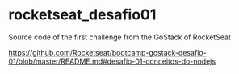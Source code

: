 # rocketseat_desafio01
Source code of the first challenge from the GoStack of RocketSeat 

https://github.com/Rocketseat/bootcamp-gostack-desafio-01/blob/master/README.md#desafio-01-conceitos-do-nodejs
